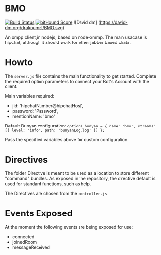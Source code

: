# BMO

[![Build Status](https://travis-ci.org/drakoumel/BMO.svg?branch=master)](https://travis-ci.org/drakoumel/BMO) [![bitHound Score](https://www.bithound.io/github/drakoumel/BMO/badges/score.svg)](https://www.bithound.io/github/drakoumel/BMO)
![David dm] (https://david-dm.org/drakoumel/BMO.svg)


An xmpp client,in nodejs, based on node-xmmp. The main usacase is hipchat, although it should work for other jabber based chats.


# Howto

The `server.js` file contains the main functionality to get started.
Complete the required option parameters to connect your Bot's Account with the client.

Main variables required:
  * jid: 'hipchatNumber@hipchatHost',
  * password: 'Password',
  * mentionName: 'bmo'

Default Bunyan configuration:
  `options.bunyan = {
    name: 'bmo',
    streams: [{
      level: 'info',
      path: 'bunyanLog.log'
    }]
  };`

Pass the specified variables above for custom configuration.


# Directives

The folder Directive is meant to be used as a location to store different "command" bundles.
As exposed in the repository, the directive default is used for standard functions, such as help.

The Directives are chosen from the `controller.js`

# Events Exposed

At the moment the following events are being exposed for use:
* connected
* joinedRoom
* messageReceived
